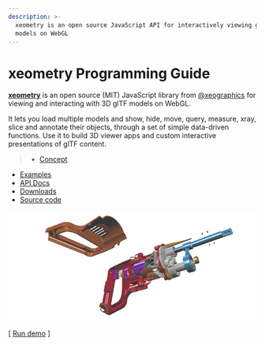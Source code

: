 ```yaml
---
description: >-
  xeometry is an open source JavaScript API for interactively viewing glTF
  models on WebGL
---
```


# xeometry Programming Guide

**[xeometry](http://xeometry.org)** is an open source \(MIT\) JavaScript library from [@xeographics](https://twitter.com/xeographics) for viewing and interacting with 3D glTF models on WebGL.

It lets you load multiple models and show, hide, move, query, measure, xray, slice and annotate their objects, through a set of simple data-driven functions. Use it to build 3D viewer apps and custom interactive presentations of glTF content.

> * [Concept](introduction.html)
* [Examples](http://xeometry.org/examples)
* [API Docs](http://xeometry.org/docs)
* [Downloads](https://github.com/xeolabs/xeometry/releases)
* [Source code](https://github.com/xeolabs/xeometry)

[![](/assets/transforms3.png)](http://xeolabs.com/xeometry/examples/#effects_transforming)

\[ [Run demo](http://xeolabs.com/xeometry/examples/#effects_transforming) \]

